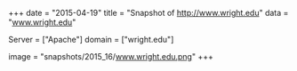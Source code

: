 
+++
date = "2015-04-19"
title = "Snapshot of http://www.wright.edu"
data = "www.wright.edu"

Server = ["Apache"]
domain = ["wright.edu"]

  image = "snapshots/2015_16/www.wright.edu.png"
+++
#
